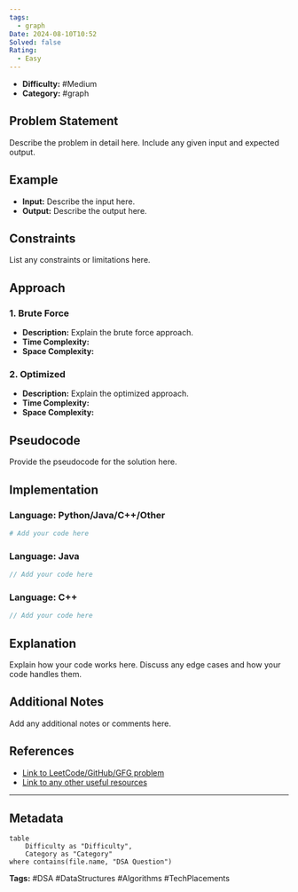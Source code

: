 ```yaml
---
tags:
  - graph
Date: 2024-08-10T10:52
Solved: false
Rating:
  - Easy
---
```


- **Difficulty:** #Medium 
- **Category:** #graph 

## Problem Statement
Describe the problem in detail here. Include any given input and expected output.

## Example
- **Input:** Describe the input here.
- **Output:** Describe the output here.

## Constraints
List any constraints or limitations here.

## Approach
### 1. Brute Force
- **Description:** Explain the brute force approach.
- **Time Complexity:** 
- **Space Complexity:** 

### 2. Optimized
- **Description:** Explain the optimized approach.
- **Time Complexity:** 
- **Space Complexity:** 

## Pseudocode
Provide the pseudocode for the solution here.

## Implementation
### Language: Python/Java/C++/Other
```python
# Add your code here
```

### Language: Java
```java
// Add your code here
```

### Language: C++
```cpp
// Add your code here
```

## Explanation
Explain how your code works here. Discuss any edge cases and how your code handles them.

## Additional Notes
Add any additional notes or comments here.

## References
- [Link to LeetCode/GitHub/GFG problem](#)
- [Link to any other useful resources](#)

---

## Metadata
```dataview
table
    Difficulty as "Difficulty",
    Category as "Category"
where contains(file.name, "DSA Question")
```

**Tags:** #DSA #DataStructures #Algorithms #TechPlacements